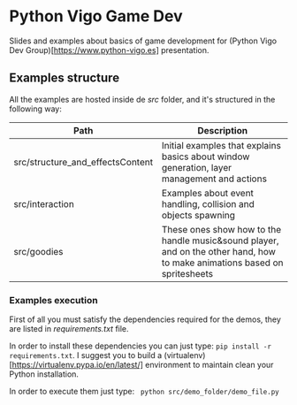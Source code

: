 # Python Vigo Game Dev

Slides and examples about basics of game development for (Python Vigo Dev Group)[https://www.python-vigo.es] presentation.

## Examples structure

All the examples are hosted inside de *src* folder, and it's structured in the following way:

 Path                            | Description
-------------------------------- | -------------
src/structure_and_effectsContent | Initial examples that explains basics about window generation, layer management and actions
src/interaction                  | Examples about event handling, collision and objects spawning
src/goodies                      | These ones show how to the handle music&sound player, and on the other hand, how to make animations based on spritesheets


### Examples execution
First of all you must satisfy the dependencies required for the demos, they are listed in *requirements.txt* file.

In order to install these dependencies you can just type: ```pip install -r requirements.txt```. I suggest you to build a (virtualenv)[https://virtualenv.pypa.io/en/latest/] environment to maintain clean your Python installation.

In order to execute them just type: ``` python src/demo_folder/demo_file.py```



